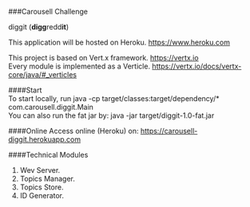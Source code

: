 ###Carousell Challenge

diggit (**digg**redd**it**)

This application will be hosted on Heroku. https://www.heroku.com

This project is based on Vert.x framework. https://vertx.io <br/>
Every module is implemented as a Verticle. https://vertx.io/docs/vertx-core/java/#_verticles<br/>

####Start<br/>
To start locally, run java -cp target/classes:target/dependency/* com.carousell.diggit.Main<br/>
You can also run the fat jar by: java -jar target/diggit-1.0-fat.jar<br/>

####Online
Access online (Heroku) on: https://carousell-diggit.herokuapp.com

####Technical
Modules
1. Wev Server.
1. Topics Manager.
1. Topics Store.
1. ID Generator.

